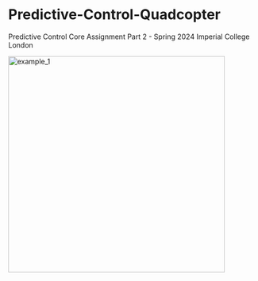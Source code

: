 # Predictive-Control-Quadcopter
Predictive Control Core Assignment Part 2 - Spring 2024
Imperial College London

<img width="436" alt="example_1" src="https://github.com/0ce38a2b/Predictive-Control-Quadcopter/assets/51925070/b8056a71-f7a7-4684-8fd3-bee885920373">
